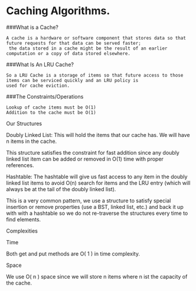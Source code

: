 # Caching Algorithms.
###What is a Cache?
```text
A cache is a hardware or software component that stores data so that future requests for that data can be served faster;
 the data stored in a cache might be the result of an earlier computation or a copy of data stored elsewhere.
```

###What Is An LRU Cache?
```text
So a LRU Cache is a storage of items so that future access to those items can be serviced quickly and an LRU policy is 
used for cache eviction.
```


###The Constraints/Operations
```text
Lookup of cache items must be O(1)
Addition to the cache must be O(1)

```

Our Structures

Doubly Linked List: This will hold the items that our cache has. We will have n items in the cache.

This structure satisfies the constraint for fast addition since any doubly linked list item can be added or removed in O(1) time with proper references.

Hashtable: The hashtable will give us fast access to any item in the doubly linked list items to avoid O(n) search for items and the LRU entry (which will always be at the tail of the doubly linked list).

This is a very common pattern, we use a structure to satisfy special insertion or remove properties (use a BST, linked list, etc.) and back it up with with a hashtable so we do not re-traverse the structures every time to find elements.


Complexities

Time

Both get and put methods are O( 1 ) in time complexity.

Space

We use O( n ) space since we will store n items where n ist the capacity of the cache.